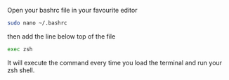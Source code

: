   
Open your bashrc file in your favourite editor

```bash
sudo nano ~/.bashrc
```

then add the line below top of the file

```bash
exec zsh
```

It will execute the command every time you load the terminal and run your zsh shell.